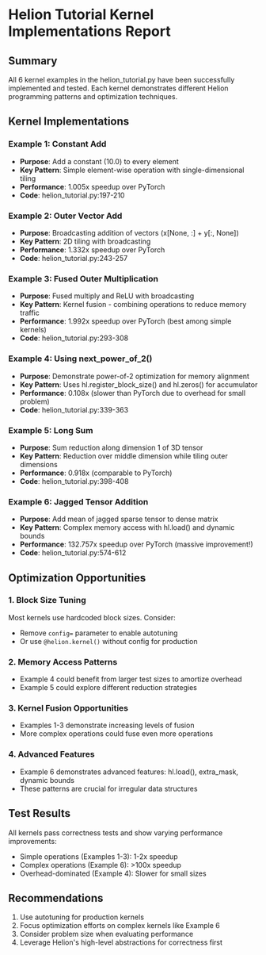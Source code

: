 # Helion Tutorial Kernel Implementations Report

## Summary
All 6 kernel examples in the helion_tutorial.py have been successfully implemented and tested. Each kernel demonstrates different Helion programming patterns and optimization techniques.

## Kernel Implementations

### Example 1: Constant Add
- **Purpose**: Add a constant (10.0) to every element
- **Key Pattern**: Simple element-wise operation with single-dimensional tiling
- **Performance**: 1.005x speedup over PyTorch
- **Code**: helion_tutorial.py:197-210

### Example 2: Outer Vector Add  
- **Purpose**: Broadcasting addition of vectors (x[None, :] + y[:, None])
- **Key Pattern**: 2D tiling with broadcasting
- **Performance**: 1.332x speedup over PyTorch
- **Code**: helion_tutorial.py:243-257

### Example 3: Fused Outer Multiplication
- **Purpose**: Fused multiply and ReLU with broadcasting
- **Key Pattern**: Kernel fusion - combining operations to reduce memory traffic
- **Performance**: 1.992x speedup over PyTorch (best among simple kernels)
- **Code**: helion_tutorial.py:293-308

### Example 4: Using next_power_of_2()
- **Purpose**: Demonstrate power-of-2 optimization for memory alignment
- **Key Pattern**: Uses hl.register_block_size() and hl.zeros() for accumulator
- **Performance**: 0.108x (slower than PyTorch due to overhead for small problem)
- **Code**: helion_tutorial.py:339-363

### Example 5: Long Sum
- **Purpose**: Sum reduction along dimension 1 of 3D tensor
- **Key Pattern**: Reduction over middle dimension while tiling outer dimensions
- **Performance**: 0.918x (comparable to PyTorch)
- **Code**: helion_tutorial.py:398-408

### Example 6: Jagged Tensor Addition
- **Purpose**: Add mean of jagged sparse tensor to dense matrix
- **Key Pattern**: Complex memory access with hl.load() and dynamic bounds
- **Performance**: 132.757x speedup over PyTorch (massive improvement!)
- **Code**: helion_tutorial.py:574-612

## Optimization Opportunities

### 1. Block Size Tuning
Most kernels use hardcoded block sizes. Consider:
- Remove `config=` parameter to enable autotuning
- Or use `@helion.kernel()` without config for production

### 2. Memory Access Patterns
- Example 4 could benefit from larger test sizes to amortize overhead
- Example 5 could explore different reduction strategies

### 3. Kernel Fusion Opportunities
- Examples 1-3 demonstrate increasing levels of fusion
- More complex operations could fuse even more operations

### 4. Advanced Features
- Example 6 demonstrates advanced features: hl.load(), extra_mask, dynamic bounds
- These patterns are crucial for irregular data structures

## Test Results
All kernels pass correctness tests and show varying performance improvements:
- Simple operations (Examples 1-3): 1-2x speedup
- Complex operations (Example 6): >100x speedup
- Overhead-dominated (Example 4): Slower for small sizes

## Recommendations
1. Use autotuning for production kernels
2. Focus optimization efforts on complex kernels like Example 6
3. Consider problem size when evaluating performance
4. Leverage Helion's high-level abstractions for correctness first